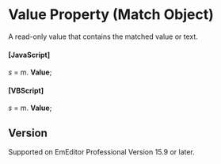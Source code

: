 # Value Property (Match Object)

A read-only value that contains the matched value or text.

#### \[JavaScript\]

_s_ = m. **Value**;

#### \[VBScript\]

_s_ = m. **Value**;

## Version

Supported on EmEditor Professional Version 15.9 or later.